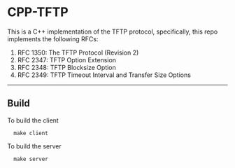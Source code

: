 # CPP-TFTP

This is a C++ implementation of the TFTP protocol, specifically, this repo implements the following RFCs:

1) RFC 1350: The TFTP Protocol (Revision 2) 
2) RFC 2347: TFTP Option Extension 
3) RFC 2348: TFTP Blocksize Option 
4) RFC 2349:  TFTP Timeout Interval and Transfer Size Options 

***

## Build

To build the client
```
  make client
```
To build the server
```
  make server
```